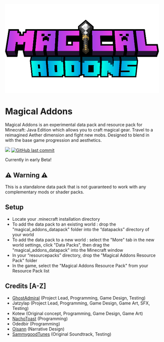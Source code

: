 ![Banner image](src/thumbnail.png)
# Magical Addons

Magical Addons is an experimental data pack and resource pack for Minecraft: Java Edition which allows you to craft magical gear. Travel to a reimagined Aether dimension and fight new mobs. Designed to blend in with the base game progression and aesthetics.

[![](https://img.shields.io/github/v/release/Jatzylap/Magical-Addons?include_prereleases&label=release&logo=github)](https://github.com/Jatzylap/Magical-Addons/releases)
[![GitHub last commit](https://img.shields.io/github/last-commit/Jatzylap/Magical-Addons?logo=git&logoColor=white)](https://github.com/Jatzylap/Magical-Addons/commits/main)

Currently in early Beta!

## ⚠️ Warning ⚠️
This is a standalone data pack that is not guaranteed to work with any complementary mods or shader packs.

## Setup
- Locate your .minecraft installation directory
- To add the data pack to an existing world : drop the "magical_addons_datapack" folder into the “datapacks” directory of your world
- To add the data pack to a new world : select the "More" tab in the new world settings, click "Data Packs", then drag the "magical_addons_datapack" into the Minecraft window
- In your “resourcepacks” directory, drop the "Magical Addons Resource Pack" folder
- In the game, select the "Magical Addons Resource Pack" from your Resource Pack list

## Credits [A-Z]
- [GhostAdmiral](https://github.com/GhostAdmiral) (Project Lead, Programming, Game Design, Testing)
- Jatzylap (Project Lead, Programming, Game Design, Game Art, SFX, Testing)
- Kotew (Original concept, Programming, Game Design, Game Art)
- [NachoToast](https://github.com/NachoToast) (Programming)
- Odedbir (Programming)
- [Oisann](https://github.com/samsa12) (Narrative Design)
- [SammygoodTunes](https://github.com/SammygoodTunes) (Original Soundtrack, Testing)

